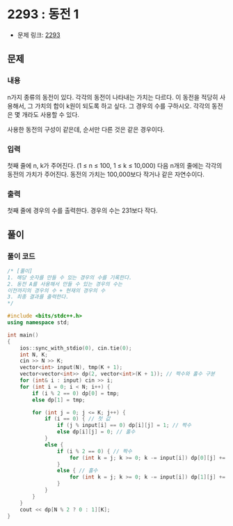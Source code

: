 # 2293 : 동전 1
- 문제 링크: [2293](https://www.acmicpc.net/problem/2293)

## 문제
### 내용
n가지 종류의 동전이 있다. 각각의 동전이 나타내는 가치는 다르다. 이 동전을 적당히 사용해서, 그 가치의 합이 k원이 되도록 하고 싶다. 그 경우의 수를 구하시오. 각각의 동전은 몇 개라도 사용할 수 있다.

사용한 동전의 구성이 같은데, 순서만 다른 것은 같은 경우이다.

### 입력
첫째 줄에 n, k가 주어진다. (1 ≤ n ≤ 100, 1 ≤ k ≤ 10,000) 다음 n개의 줄에는 각각의 동전의 가치가 주어진다. 동전의 가치는 100,000보다 작거나 같은 자연수이다.

### 출력
첫째 줄에 경우의 수를 출력한다. 경우의 수는 231보다 작다.

## 풀이
### 풀이 코드
```cpp
/* [풀이]
1. 해당 숫자를 만들 수 있는 경우의 수를 기록한다.
2. 동전 A를 사용해서 만들 수 있는 경우의 수는
이전까지의 경우의 수 + 현재의 경우의 수
3. 최종 결과를 출력한다.
*/

#include <bits/stdc++.h>
using namespace std;

int main()
{
	ios::sync_with_stdio(0), cin.tie(0);
	int N, K; 
	cin >> N >> K;
	vector<int> input(N), tmp(K + 1);
	vector<vector<int>> dp(2, vector<int>(K + 1)); // 짝수와 홀수 구분
	for (int& i : input) cin >> i;
	for (int i = 0; i < N; i++)	{
		if (i % 2 == 0) dp[0] = tmp;
		else dp[1] = tmp;

		for (int j = 0; j <= K; j++) {
			if (i == 0) { // 첫 값
				if (j % input[i] == 0) dp[i][j] = 1; // 짝수
				else dp[i][j] = 0; // 홀수
			}
			else {
				if (i % 2 == 0) { // 짝수
					for (int k = j; k >= 0; k -= input[i]) dp[0][j] += dp[1][k];
				}
				else { // 홀수
					for (int k = j; k >= 0; k -= input[i]) dp[1][j] += dp[0][k];
				}
			}
		}
	}
	cout << dp[N % 2 ? 0 : 1][K];
}
```